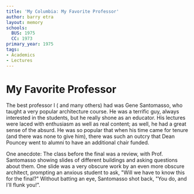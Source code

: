 ```yaml
---
title: 'My Columbia: My Favorite Professor'
author: barry etra
layout: memory
schools:
  BUS: 1975
  CC: 1973
primary_year: 1975
tags:
- Academics
- Lectures
---
```

# My Favorite Professor

The best professor I ( and many others) had was Gene Santomasso, who taught a very popular architecture course. He was a terrific guy, always interested in the students, but he really shone as an educator. His lectures were laced with enthusiasm as well as real content; as well, he had a great sense of the absurd. He was so popular that when his time came for tenure (and there was none to give him), there was such an outcry that Dean Pouncey went to alumni to have an additional chair funded.

One anecdote: The class before the final was a review, with Prof. Santomasso showing slides of different buildings and asking questions about them. One slide was a very obscure work by an even more obscure architect, prompting an anxious student to ask, "Will we have to know this for the final?" Without batting an eye, Santomasso shot back, "You do, and I'll flunk you!".
